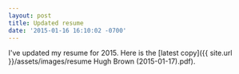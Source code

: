 ```yaml
---
layout: post
title: Updated resume
date: '2015-01-16 16:10:02 -0700'
---
```

I've updated my resume for 2015. Here is the [latest copy]({{ site.url }}/assets/images/resume Hugh Brown (2015-01-17).pdf).
